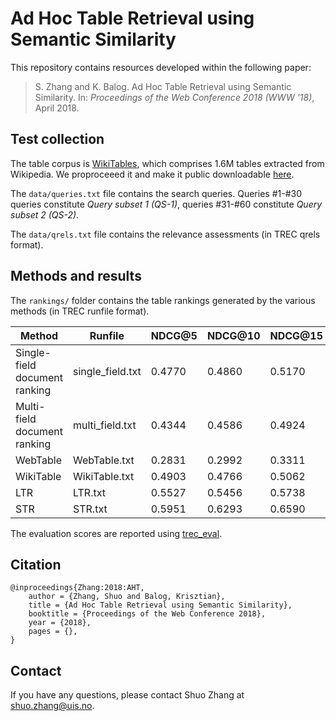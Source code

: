# Ad Hoc Table Retrieval using Semantic Similarity

This repository contains resources developed within the following paper:

> S. Zhang and K. Balog. Ad Hoc Table Retrieval using Semantic Similarity. In: *Proceedings of the Web Conference 2018 (WWW '18)*, April 2018.


## Test collection

The table corpus is [WikiTables](http://websail-fe.cs.northwestern.edu/TabEL/), which comprises 1.6M tables extracted from Wikipedia. We proproceeed it and make it public downloadable [here](http://iai.group/downloads/smart_table/WP_tables.zip).

The `data/queries.txt` file contains the search queries. Queries #1-#30 queries constitute *Query subset 1 (QS-1)*, queries #31-#60 constitute *Query subset 2 (QS-2)*.

The `data/qrels.txt` file contains the relevance assessments (in TREC qrels format).  


## Methods and results

The `rankings/` folder contains the table rankings generated by the various methods (in TREC runfile format).

|Method	|Runfile|	NDCG@5|	NDCG@10|	NDCG@15|	NDCG@20|
| -- | -- | -- | -- | -- | -- |
|Single-field document ranking | single_field.txt|	0.4770	|0.4860|	0.5170|	0.5473|
|Multi-field document ranking	|multi_field.txt|	0.4344|	0.4586|	0.4924|	0.5254|
|WebTable|	WebTable.txt        |	0.2831|	0.2992	|0.3311	|0.3726|
|WikiTable|	WikiTable.txt       |	0.4903	|0.4766|	0.5062	|0.5206|
|LTR|	LTR.txt|	0.5527|	0.5456|	0.5738	|0.6031|
|STR|	STR.txt|	0.5951|	0.6293|	0.6590|	0.6825|







The evaluation scores are reported using [trec_eval](https://github.com/usnistgov/trec_eval).


## Citation
```
@inproceedings{Zhang:2018:AHT,
    author = {Zhang, Shuo and Balog, Krisztian},
    title = {Ad Hoc Table Retrieval using Semantic Similarity},
    booktitle = {Proceedings of the Web Conference 2018},
    year = {2018},
    pages = {},
}
```

## Contact
If you have any questions, please contact Shuo Zhang at shuo.zhang@uis.no.
